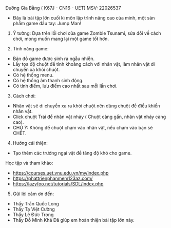 Đường Gia Bằng
( K67J - CN16 - UET)
MSV: 22026537
- Đây là bài tập lớn cuối kì môn lập trình nâng cao của mình, một sản phẩm game đầu tay: Jump Man! 
1. Ý tưởng: Dựa trên lối chơi của game Zombie Tsunami, sửa đổi về cách chơi, mong muốn mang lại một game tốt hơn.

2. Tính năng game:
 - Bản đồ game được sinh ra ngẫu nhiễn.
 - Lấy tọa độ chuột để tính khoảng cách với nhân vật, làm nhân vật di chuyển xa khỏi chuột.
 - Có hệ thống menu.
 - Có hệ thống âm thanh sinh động.
 - Có tính điểm, lưu điểm cao nhất sau mỗi lần chơi.

3. Cách chơi:
 - Nhân vật sẽ di chuyển xa ra khỏi chuột nên dùng chuột để điều khiển nhân vật.
 - Click chuột Trái để nhân vật nhảy ( Chuột càng gần, nhân vật nhảy càng cao).
 - CHÚ Ý: Không để chuột chạm vào nhân vật, nếu chạm vào bạn sẽ CHẾT.
 
 
4. Hướng cải thiện:
 - Tạo thêm các trướng ngại vật để tăng độ khó cho game. 

  Học tập và tham khảo:
 - https://courses.uet.vnu.edu.vn/my/index.php
 - https://phattrienphanmem123az.com/
 - https://lazyfoo.net/tutorials/SDL/index.php

5. Gửi lời cảm ơn đến: 
 - Thầy Trần Quốc Long
 - Thầy Tạ Việt Cường
 - Thầy Lê Đức Trọng
 - Thầy Đỗ Minh Khá 
 Đã giúp em hoàn thiện bài tập lớn này.
